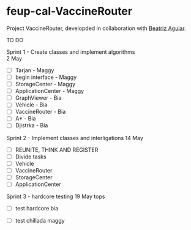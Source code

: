 # feup-cal-VaccineRouter


Project VaccineRouter, developded in collaboration with [Beatriz Aguiar](https://github.com/beatriz-ag).


TO DO

Sprint 1 - Create classes and implement algorithms     
2 May

- [ ] Tarjan                  - Maggy
- [ ] begin interface         - Maggy
- [ ] StorageCenter           - Maggy
- [ ] ApplicationCenter       - Maggy
- [ ] GraphViewer             - Bia
- [ ] Vehicle                 - Bia
- [ ] VaccineRouter           - Bia
- [ ] A*                      - Bia
- [ ] Djistrka                - Bia

Sprint 2 - Implement classes and interligations
14 May

- [ ] REUNITE, THINK AND REGISTER
- [ ] Divide tasks
- [ ] Vehicle                 
- [ ] VaccineRouter           
- [ ] StorageCenter           
- [ ] ApplicationCenter       

Sprint 3 - hardcore testing
19 May tops
- [ ] test hardcore bia
- [ ] test chillada maggy
    
